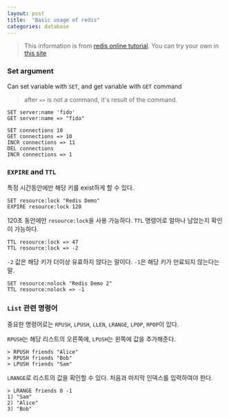 ```yaml
---
layout: post
title:  "Basic usage of redis"
categories: database
---
```



> This information is from [redis online tutorial](http://try.redis.io/). You can try your own in [this site](http://try.redis.io/)

### Set argument

Can set variable with `SET`, and get variable with `GET` command

> after `=>` is not a command, it's result of the command.

```redis
SET server:name 'fido'
GET server:name => "fido"

SET connections 10
GET connections => 10
INCR connections => 11
DEL connections
INCR connections => 1
```


### `EXPIRE` and `TTL`

특정 시간동안에만 해당 키를 exist하게 할 수 있다.

```redis
SET resource:lock "Redis Demo"
EXPIRE resource:lock 120
```

120초 동안에만 `resource:lock`을 사용 가능하다. `TTL` 명령어로 얼마나 남았는지 확인이 가능하다.

```redis
TTL resource:lock => 47
TTL resource:lock => -2
```

`-2` 값은 해당 키가 더이상 유효하지 않다는 말이다. `-1`은 해당 키가 만료되지 않는다는 말.

```redis
SET resource:nolock "Redis Demo 2"
TTL resource:nolock => -1
```


### `List` 관련 명령어

중요한 명령어로는 `RPUSH`, `LPUSH`, `LLEN`, `LRANGE`, `LPOP`, `RPOP`이 있다.

`RPUSH`는 해당 리스트의 오른쪽에, `LPUSH`는 왼쪽에 값을 추가해준다.

```redis
> RPUSH friends "Alice"
> RPUSH friends "Bob"
> LPUSH friends "Sam"
```

`LRANGE`로 리스트의 값을 확인할 수 있다. 처음과 마지막 인덱스를 입력하여야 한다.

```redis
> LRANGE friends 0 -1
1) "Sam"
2) "Alice"
3) "Bob"
```
